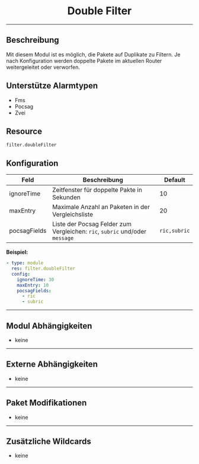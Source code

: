 # <center>Double Filter</center> 
---

## Beschreibung
Mit diesem Modul ist es möglich, die Pakete auf Duplikate zu Filtern. Je nach Konfiguration werden doppelte Pakete im aktuellen Router weitergeleitet oder verworfen.

## Unterstütze Alarmtypen
- Fms
- Pocsag
- Zvei

## Resource
`filter.doubleFilter`

## Konfiguration
|Feld|Beschreibung|Default|
|----|------------|-------|
|ignoreTime|Zeitfenster für doppelte Pakte in Sekunden|10|
|maxEntry|Maximale Anzahl an Paketen in der Vergleichsliste|20|
|pocsagFields|Liste der Pocsag Felder zum Vergleichen: `ric`, `subric` und/oder `message`|`ric,subric`|

**Beispiel:**
```yaml
- type: module
  res: filter.doubleFilter
  config:
    ignoreTime: 30
    maxEntry: 10
    pocsagFields:
      - ric
      - subric
```

---
## Modul Abhängigkeiten
- keine

---
## Externe Abhängigkeiten
- keine

---
## Paket Modifikationen
- keine

---
## Zusätzliche Wildcards
- keine

